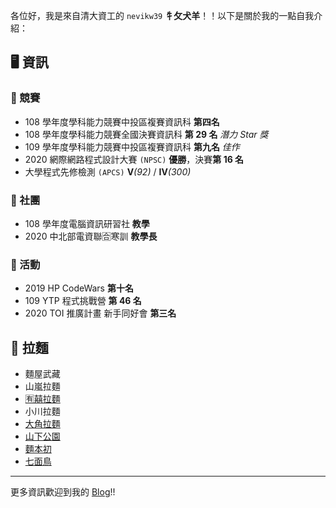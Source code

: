 各位好，我是來自清大資工的 `nevikw39` **牜攵犬羊**！！以下是關於我的一點自我介紹：

## 🖥 資訊

### 🏁 競賽

- 108 學年度學科能力競賽中投區複賽資訊科 **第四名**
- 108 學年度學科能力競賽全國決賽資訊科 **第 29 名** _潛力 Star 獎_
- 109 學年度學科能力競賽中投區複賽資訊科 **第九名** _佳作_
- 2020 網際網路程式設計大賽 `(NPSC)` **優勝**，決賽**第 16 名**
- 大學程式先修檢測 `(APCS)` **Ⅴ**_(92)_ / **Ⅳ**_(300)_

### 🏫 社團

- 108 學年度電腦資訊研習社 **教學**
- 2020 中北部電資聯🈴寒訓 **教學長**

### 🎯 活動

- 2019 HP CodeWars **第十名**
- 109 YTP 程式挑戰營 **第 46 名**
- 2020 TOI 推廣計畫 新手同好會 **第三名**

## 🍜 拉麵

- 麵屋武藏
- 山嵐拉麵
- [🈶️囍拉麵](https://nevikw39.cf/ramen/yoshi/)
- 小川拉麵
- [大角拉麵](https://nevikw39.cf/ramen/dajiao/)
- [山下公園](https://nevikw39.cf/ramen/yamashita/)
- [麵本初](https://nevikw39.cf/ramen/fishramen/)
- [七面鳥](https://nevikw39.cf/ramen/shichimenchou/)

---

更多資訊歡迎到我的 [Blog](https://nevikw39.cf/)!!
